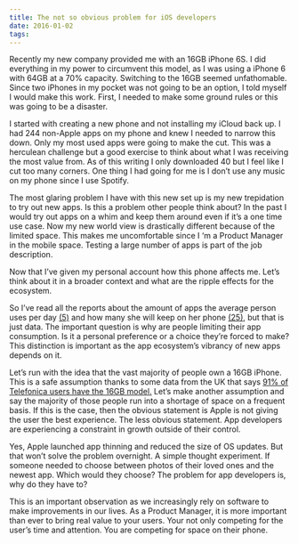 ```yaml
---
title: The not so obvious problem for iOS developers
date: 2016-01-02 
tags:
---
```


Recently my new company provided me with an 16GB iPhone 6S. I did everything in my power to circumvent this model, as I was using a iPhone 6 with 64GB at a 70% capacity. Switching to the 16GB seemed unfathomable. Since two iPhones in my pocket was not going to be an option, I told myself I would make this work. First, I needed to make some ground rules or this was going to be a disaster.

I started with creating a new phone and not installing my iCloud back up. I had 244 non-Apple apps on my phone and knew I needed to narrow this down. Only my most used apps were going to make the cut. This was a herculean challenge but a good exercise to think about what I was receiving the most value from. As of this writing I only downloaded 40 but I feel like I cut too many corners. One thing I had going for me is I don’t use any music on my phone since I use Spotify.

The most glaring problem I have with this new set up is my new trepidation to try out new apps. Is this a problem other people think about? In the past I would try out apps on a whim and keep them around even if it’s a one time use case. Now my new world view is drastically different because of the limited space. This makes me uncomfortable since I ‘m a Product Manager in the mobile space. Testing a large number of apps is part of the job description.

Now that I’ve given my personal account how this phone affects me. Let’s think about it in a broader context and what are the ripple effects for the ecosystem.

So I’ve read all the reports about the amount of apps the average person uses per day [(5)](http://techcrunch.com/2015/06/22/consumers-spend-85-of-time-on-smartphones-in-apps-but-only-5-apps-see-heavy-use/#.vyo3cp:5bJy) and how many she will keep on her phone [(25)](http://mashable.com/2013/09/05/most-apps-download-countries/), but that is just data. The important question is why are people limiting their app consumption. Is it a personal preference or a choice they’re forced to make? This distinction is important as the app ecosystem’s vibrancy of new apps depends on it.

Let’s run with the idea that the vast majority of people own a 16GB iPhone. This is a safe assumption thanks to some data from the UK that says [91% of Telefonica users have the 16GB model.](http://www.businessinsider.com/iphone-storage-data-market-share-2014-12?r=UK&IR=T)
Let’s make another assumption and say the majority of those people run into a shortage of space on a frequent basis. If this is the case, then the obvious statement is Apple is not giving the user the best experience. The less obvious statement. App developers are experiencing a constraint in growth outside of their control.

Yes, Apple launched app thinning and reduced the size of OS updates. But that won’t solve the problem overnight. A simple thought experiment. If someone needed to choose between photos of their loved ones and the newest app. Which would they choose? The problem for app developers is, why do they have to?

This is an important observation as we increasingly rely on software to make improvements in our lives. As a Product Manager, it is more important than ever to bring real value to your users. Your not only competing for the user’s time and attention. You are competing for space on their phone.